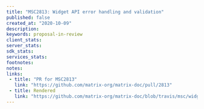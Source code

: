 ```yaml
---
title: "MSC2813: Widget API error handling and validation"
published: false
created_at: "2020-10-09"
description:
keywords: proposal-in-review
client_stats:
server_stats:
sdk_stats:
services_stats:
footnotes:
notes:
links:
 - title: "PR for MSC2813"
   link: "https://github.com/matrix-org/matrix-doc/pull/2813"
 - title: Rendered
   link: "https://github.com/matrix-org/matrix-doc/blob/travis/msc/widgets-data-error/proposals/2813-handling-invalid-widget-requests.md"
---
```

